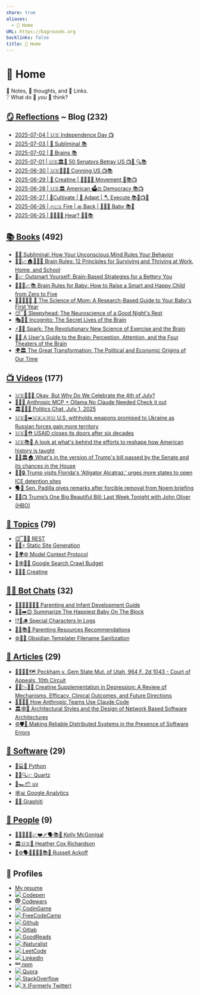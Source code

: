 ```yaml
---
share: true
aliases:
  - 🏡 Home
URL: https://bagrounds.org
backlinks: false
title: 🏡 Home
---
```

# 🏡 Home  
📑 Notes, 💭 thoughts, and 🔗 Links.  
❔ What do 🫵 _you_ 🤔 think?  
  
## [🪞 Reflections](./reflections/index.md) ~ Blog (232)  
- [2025-07-04 | 🇺🇸 Independence Day 📺](./reflections/2025-07-04.md)  
- [2025-07-03 | 🤫 Subliminal 📚](./reflections/2025-07-03.md)  
- [2025-07-02 | 🧠 Brains 📚](./reflections/2025-07-02.md)  
- [2025-07-01 | 🇺🇸🏛️💸 50 Senators Betray US 📺📰 🔍📚](./reflections/2025-07-01.md)  
- [2025-06-30 | 🇺🇸👹📜💸 Conning US 📺📚](./reflections/2025-06-30.md)  
- [2025-06-29 | 💪 Creatine | 💃🏼🕺🏽 Movement 🌌📚📺](./reflections/2025-06-29.md)  
- [2025-06-28 | 🇺🇸🏛️ American 🗳️⚖️ Democracy 📚📺](./reflections/2025-06-28.md)  
- [2025-06-27 | 🌱Cultivate | 🧬 Adapt | 🪓 Execute 📚🌌📺📰](./reflections/2025-06-27.md)  
- [2025-06-26 | 🔥🇺🇸 Fire | 🔙 Back | 👶🏼🔢 Baby 📚🌌](./reflections/2025-06-26.md)  
- [2025-06-25 | 👶🏼👂🏼 Hear? 🤖💬📚](./reflections/2025-06-25.md)  
  
  
## [📚 Books](./books/index.md) (492)  
- [🤫🧠 Subliminal: How Your Unconscious Mind Rules Your Behavior](./books/subliminal-how-your-unconscious-mind-rules-your-behavior.md)  
- [🧠💡📈🏠🏢🧑‍🎓 Brain Rules: 12 Principles for Surviving and Thriving at Work, Home, and School](./books/brain-rules-12-principles-for-surviving-and-thriving-at-work-home-and-school.md)  
- [🧠📈 Outsmart Yourself: Brain-Based Strategies for a Bettery You](./books/outsmart-yourself-brain-based-strategies-for-a-bettery-you.md)  
- [👶🧠😊📈📚 Brain Rules for Baby: How to Raise a Smart and Happy Child from Zero to Five](./books/brain-rules-for-baby.md)  
- [🤰👶🔬👩‍⚕️ 🧪 The Science of Mom: A Research-Based Guide to Your Baby's First Year](./books/the-science-of-mom.md)  
- [😴🧠 Sleepyhead: The Neuroscience of a Good Night's Rest](./books/sleepyhead-the-neuroscience-of-a-good-nights-rest.md)  
- [🎭🤫🧠 Incognito: The Secret Lives of the Brain](./books/incognito.md)  
- [⚡🧠🏃 Spark: The Revolutionary New Science of Exercise and the Brain](./books/spark-the-revolutionary-new-science-of-exercise-and-the-brain.md)  
- [🧠📖 A User's Guide to the Brain: Perception, Attention, and the Four Theaters of the Brain](./books/the-users-guide-to-the-brain-perception-attention-and-the-four-theaters-of-the-mind.md)  
- [🌍🏛️ The Great Transformation: The Political and Economic Origins of Our Time](./books/the-great-transformation-the-political-and-economic-origins-of-our-time.md)  
  
  
## [📺 Videos](./videos/index.md) (177)  
- [🇺🇸🎂🎉🤔 Okay, But Why Do We Celebrate the 4th of July?](./videos/okay-but-why-do-we-celebrate-the-4th-of-july.md)  
- [🤖🧠🚫 Anthropic MCP + Ollama No Claude Needed Check it out](./videos/anthropic-mcp-ollama-no-claude-needed-check-it-out.md)  
- [🏛️👹👑📜 Politics Chat, July 1, 2025](./videos/politics-chat-july-1-2025.md)  
- [🇺🇸🚫➡️🇺🇦⚔️🇷🇺 U.S. withholds weapons promised to Ukraine as Russian forces gain more territory](./videos/us-withholds-weapons-promised-to-ukraine-as-russian-forces-gain-more-territory.md)  
- [🇺🇸🚫⛑️ USAID closes its doors after six decades](./videos/usaid-closes-its-doors-after-six-decades.md)  
- [🇺🇸📚🔄 A look at what's behind the efforts to reshape how American history is taught](./videos/a-look-at-whats-behind-the-efforts-to-reshape-how-american-history-is-taught.md)  
- [👹📜🏛️🏠 What's in the version of Trump's bill passed by the Senate and its chances in the House](./videos/whats-in-the-version-of-trumps-bill-passed-by-the-senate-and-its-chances-in-the-house.md)  
- [👹🐊🔒 Trump visits Florida's 'Alligator Alcatraz,' urges more states to open ICE detention sites](./videos/trump-visits-floridas-alligator-alcatraz-urges-more-states-to-open-ice-detention-sites.md)  
- [🗣️🚪 Sen. Padilla gives remarks after forcible removal from Noem briefing](./videos/watch-sen-padilla-gives-remarks-after-forcible-removal-from-noem-briefing.md)  
- [🤡💵📺 Trump’s One Big Beautiful Bill: Last Week Tonight with John Oliver (HBO)](./videos/trumps-one-big-beautiful-bill-last-week-tonight-with-john-oliver-hbo.md)  
  
  
## [🌌 Topics](./topics/index.md) (79)  
- [😴🛌🧘 REST](./topics/rest.md)  
- [💾🧱⚡️ Static Site Generation](./topics/static-site-generation.md)  
- [🧠🌍⚙️ Model Context Protocol](./topics/model-context-protocol.md)  
- [🤖🕸️💸🔎 Google Search Crawl Budget](./topics/google-search-crawl-budget.md)  
- [💪🏋️‍♂️ Creatine](./topics/creatine.md)  
  
  
## [🤖💬 Bot Chats](./bot-chats/index.md) (32)  
- [🤰🏼👶🍼👨‍👩‍👦 Parenting and Infant Development Guide](./bot-chats/parenting-and-infant-development-guide.md)  
- [👶😭➡️😊 Summarize The Happiest Baby On The Block](./bot-chats/summarize-the-happiest-baby-on-the-block.md)  
- [⁉️🔣🪵 Special Characters In Logs](./bot-chats/special-characters-in-logs.md)  
- [🤱🏼📚💡 Parenting Resources Recommendations](./bot-chats/parenting-resources-recommendations.md)  
- [⚙️📝🧹 Obsidian Templater Filename Sanitization](./bot-chats/obsidian-templater-filename-sanitization.md)  
  
  
## [📄  Articles](./articles/index.md) (29)  
- [👨‍⚖️🆚🏢🗺️ Peckham v. Gem State Mut. of Utah, 964 F. 2d 1043 - Court of Appeals, 10th Circuit](../Peckham%20v.%20Gem%20State%20Mut.%20of%20Utah,%20964%20F.%202d%201043%20-%20Court%20of%20Appeals,%2010th%20Circuit.md)  
- [💪🧠📉💊🔎 Creatine Supplementation in Depression: A Review of Mechanisms, Efficacy, Clinical Outcomes, and Future Directions](./articles/creatine-supplementation-in-depression-a-review-of-mechanisms-efficacy-clinical-outcomes-and-future-directions.md)  
- [🧑‍💻🤖🤝 How Anthropic Teams Use Claude Code](./articles/how-anthropic-teams-use-claude-code.md)  
- [🏛️🕸️🧩 Architectural Styles and the Design of Network Based Software Architectures](./articles/architectural-styles-and-the-design-of-network-based-software-architectures.md)  
- [⚙️🛡️🐛 Making Reliable Distributed Systems in the Presence of Software Errors](./articles/making-reliable-distributed-systems-in-the-presence-of-software-errors.md)  
  
  
## [💾 Software](./software/index.md) (29)  
- [🐍💻🐍 Python](./software/python.md)  
- [💎🔬🔍📈 Quartz](./software/quartz.md)  
- [🐍🏎️📦 uv](./software/uv.md)  
- [🕸️📊 Google Analytics](./software/google-analytics.md)  
- [🎨🧱 Graphiti](./software/graphiti.md)  
  
  
## [👥 People](./people/index.md) (9)  
- [🧠🔬🧘‍♀️💪📈❤️‍🩹🗣️📚🌟 Kelly McGonigal](./people/kelly-mcgonigal.md)  
- [🏛️🇺🇸📖 Heather Cox Richardson](./people/heather-cox-richardson.md)  
- [🤔⚙️🗣️🤝💡🧩🔭📚👴 Russell Ackoff](./people/russell-ackoff.md)  
  
  
## 🔗 Profiles  
- [My resume](./topics/my-resume.md)  
- <a href="http://codepen.io/bagrounds"><img style="height:1em; margin:0;" src="https://simpleicons.org/icons/codepen.svg"/> Codepen</a>  
- <a href="http://www.codewars.com/users/bagrounds"><img style="height:1em; margin:0;" src="https://raw.githubusercontent.com/bagrounds/icons/master/codewars.svg"/> Codewars</a>  
- <a href="https://www.codingame.com/profile/0d172b10ecb72b81c2bb2646e8be9d8a8930706"><img style="height:1em; margin:0;" src="https://simpleicons.org/icons/codingame.svg"/> CodinGame</a>  
- <a href="http://freecodecamp.com/bagrounds"><img style="height:1em; margin:0;" src="https://simpleicons.org/icons/freecodecamp.svg"/> FreeCodeCamp</a>  
- <a href="https://github.com/bagrounds"><img style="height:1em; margin:0;" src="https://simpleicons.org/icons/github.svg"/> Github</a>  
- <a href="http://gitlab.com/bagrounds"><img style="height:1em; margin:0;" src="https://simpleicons.org/icons/gitlab.svg"/> Gitlab</a>  
- <a href="http://goodreads.com/bagrounds"><img style="height:1em; margin:0;" src="https://simpleicons.org/icons/goodreads.svg"/> GoodReads</a>  
- <a href="https://www.inaturalist.org/people/8822063"><img style="height:1em; margin:0;" src="https://static.inaturalist.org/wiki_page_attachments/3154-original.png"/> iNaturalist</a>  
- <a href="https://leetcode.com/u/bagrounds"><img style="height:1em; margin:0;" src="https://simpleicons.org/icons/leetcode.svg"/> LeetCode</a>  
- <a href="https://linkedin.com/in/bagrounds"><img style="height:1em; margin:0;" src="https://simpleicons.org/icons/linkedin.svg"/> LinkedIn</a>  
- <a href="http://www.npmjs.com/~bagrounds"><img style="height:1em; margin:0;" src="https://raw.githubusercontent.com/bagrounds/icons/master/npm.svg"/> npm</a>  
- <a href="https://www.quora.com/profile/Bryan-Grounds"><img style="height:1em; margin:0;" src="https://simpleicons.org/icons/quora.svg"/> Quora</a>  
- <a href="http://stackoverflow.com/users/2081363/bagrounds"><img style="height:1em; margin:0;" src="https://simpleicons.org/icons/stackoverflow.svg"/> StackOverflow</a>  
- <a href="https://twitter.com/bagrounds"><img style="height:1em; margin:0;" src="https://simpleicons.org/icons/x.svg"/> X (Formerly Twitter)</a>  
